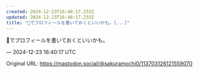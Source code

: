 ```yaml
---
created: 2024-12-23T16:40:17.233Z
updated: 2024-12-23T16:40:17.233Z
title: "📌でプロフィールを書いておくといいかも。[...]"
---
```


<p>📌でプロフィールを書いておくといいかも。</p>

&mdash; 2024-12-23 16:40:17 UTC

Original URL: https://mastodon.social/@sakuramochi0/113703126121559070
